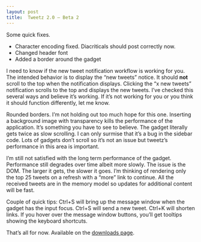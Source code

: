```yaml
---
layout: post
title:  Tweetz 2.0 – Beta 2
---
```

Some quick fixes.

  * Character encoding fixed. Diacriticals should post correctly now. 
  * Changed header font 
  * Added a border around the gadget 

I need to know if the new tweet notification workflow is working for you. The intended behavior is to display the “new tweets” notice. It should **not** scroll to the top when the notification displays. Clicking the “x new tweets” notification scrolls to the top and displays the new tweets. I’ve checked this several ways and believe it’s working. If it’s not working for you or you think it should function differently, let me know.

Rounded borders. I’m not holding out too much hope for this one. Inserting a background image with transparency kills the performance of the application. It’s something you have to see to believe. The gadget literally gets twice as slow scrolling. I can only surmise that it’s a bug in the sidebar code. Lots of gadgets don’t scroll so it’s not an issue but tweetz’s performance in this area is important.

I’m still not satisfied with the long term performance of the gadget. Performance still degrades over time albeit more slowly. The issue is the DOM. The larger it gets, the slower it goes. I’m thinking of rendering only the top 25 tweets on a refresh with a “more” link to continue. All the received tweets are in the memory model so updates for additional content will be fast.

Couple of quick tips: Ctrl+S will bring up the message window when the gadget has the input focus. Ctrl+S will send a new tweet. Ctrl+K will shorten links. If you hover over the message window buttons, you’ll get tooltips showing the keyboard shortcuts.

That’s all for now. Available on the [downloads page](/downloads).
